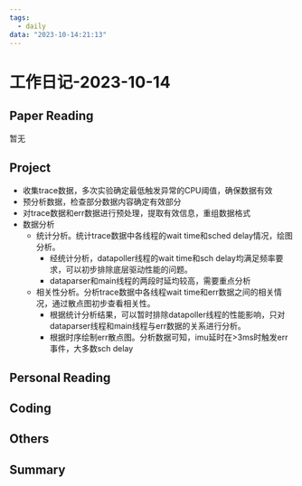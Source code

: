 ```yaml
---
tags:
  - daily
data: "2023-10-14:21:13"
---
```

# 工作日记-2023-10-14
## Paper Reading
暂无
## Project
- 收集trace数据，多次实验确定最低触发异常的CPU阈值，确保数据有效
- 预分析数据，检查部分数据内容确定有效部分
- 对trace数据和err数据进行预处理，提取有效信息，重组数据格式
- 数据分析
	- 统计分析。统计trace数据中各线程的wait time和sched delay情况，绘图分析。
		- 经统计分析，datapoller线程的wait time和sch delay均满足频率要求，可以初步排除底层驱动性能的问题。
		- dataparser和main线程的两段时延均较高，需要重点分析
	- 相关性分析。分析trace数据中各线程wait time和err数据之间的相关情况，通过散点图初步查看相关性。
		- 根据统计分析结果，可以暂时排除datapoller线程的性能影响，只对dataparser线程和main线程与err数据的关系进行分析。
		- 根据时序绘制err散点图。分析数据可知，imu延时在>3ms时触发err事件，大多数sch delay
## Personal Reading
## Coding
## Others
## Summary
